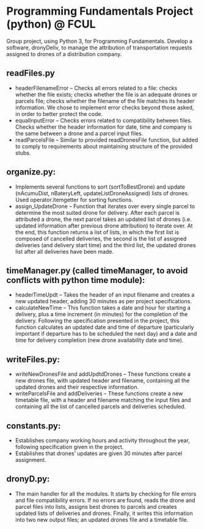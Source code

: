 # Programming Fundamentals Project (python) @ FCUL

Group project, using Python 3, for Programming Fundamentals. Develop a software, dronyDeliv, to manage the attribution of transportation requests assigned to drones of a distribution company.

## readFiles.py
- headerFilenameError – Checks all errors related to a file: checks whether the file exists; checks whether the file is an adequate drones or parcels file; checks whether the filename of the file matches its header information. We chose to implement error checks beyond those asked, in order to better protect the code.
- equalInputError – Checks errors related to compatibility between files. Checks whether the header information for date, time and company is the same between a drone and a parcel input files.
- readParcelsFile – Similar to provided readDronesFile function, but added to comply to requirements about maintaining structure of the provided stubs.
## organize.py:
- Implements several functions to sort (sortToBestDrone) and update (nAcumuDist, nBateryLeft, updateListDroneAssigned) lists of drones. Used operator.itemgetter for sorting functions.
- assign_UpdateDrone – Function that iterates over every single parcel to determine the most suited drone for delivery. After each parcel is attributed a drone, the next parcel takes an updated list of
drones (i.e. updated information after previous drone attribution) to iterate over. At the end, this function returns a list of lists, in which the first list is composed of cancelled deliveries, the second is the list of assigned deliveries (and delivery start time) and the third list, the updated drones list after all deliveries have been made.
## timeManager.py (called timeManager, to avoid conflicts with python time module):
- headerTimeUpdt – Takes the header of an input filename and creates a new updated header, adding 30 minutes as per project specifications.
- calculateNewTime – This function takes a date and hour for starting a delivery, plus a time increment (in minutes) for the completion of the delivery. Following the specification presented in the project, this function calculates an updated date and time of departure (particularly important if departure has to be scheduled the next day) and a date and time for delivery completion (new drone availability date and time).
## writeFiles.py:
- writeNewDronesFile and addUpdtdDrones – These functions create a new drones file, with updated header and filename, containing all the updated drones and their respective information.
- writeParcelsFile and addDeliveries – These functions create a new timetable file, with a header and filename matching the input files and containing all the list of cancelled parcels and deliveries scheduled.
## constants.py:
- Establishes company working hours and activity throughout the year, following specification given in the project.
- Establishes that drones’ updates are given 30 minutes after parcel assignment.
## dronyD.py:
- The main handler for all the modules. It starts by checking for file errors and file compatibility errors. If no errors are found, reads the drone and parcel files into lists, assigns best drones to parcels and creates updated lists of deliveries and drones. Finally, it writes this information into two new output files; an updated drones file and a timetable file.
